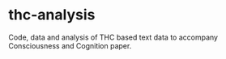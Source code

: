 # thc-analysis
Code, data and analysis of THC based text data to accompany Consciousness and Cognition paper.
